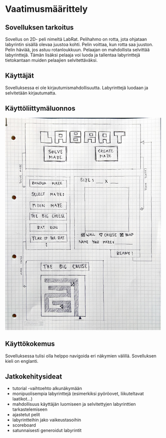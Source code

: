# Vaatimusmäärittely

## Sovelluksen tarkoitus

Sovellus on 2D- peli nimeltä LabRat. Pelihahmo on rotta, jota ohjataan labyrintin sisällä olevaa juustoa kohti. Pelin voittaa, kun rotta saa juuston. Pelin häviää, jos astuu rotanloukkuun. Pelaajan on mahdollista selvittää labyrinttejä. Tämän lisäksi pelaaja voi luoda ja tallentaa labyrinttejä tietokantaan muiden pelaajien selvitettäväksi.

## Käyttäjät

Sovelluksessa ei ole kirjautumismahdollisuutta. Labyrinttejä luodaan ja selvitetään kirjautumatta.

## Käyttöliittymäluonnos

![LabRat-käyttöliittymäluonnos](dokumentaatio/kuvat/LabRat-kayttis.jpg)

## Käyttökokemus

Sovelluksessa tulisi olla helppo navigoida eri näkymien välillä. Sovelluksen kieli on englanti.

## Jatkokehitysideat

* tutorial -vaihtoehto alkunäkymään
* monipuolisempia labyrinttejä (esimerkiksi pyöröovet, liikuteltavat laatikot...)
* mahdollisuus käyttäjän luomiseen ja selvitettyjen labyrinttien tarkastelemiseen
* ajastetut pelit
* labyrintteihin jako vaikeustasoihin
* scoreboard
* satunnaisesti generoidut labyrintit
